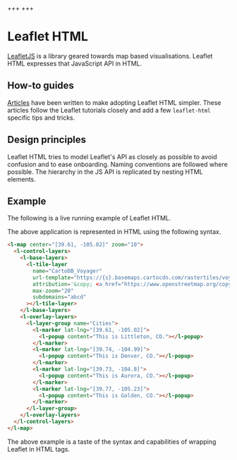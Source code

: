 +++
+++
# Leaflet HTML

[LeafletJS](https://leafletjs.com/) is a library geared towards map based visualisations.
Leaflet HTML expresses that JavaScript API in HTML.

## How-to guides

[Articles](/articles) have been written to make adopting Leaflet HTML simpler.
These articles follow the Leaflet tutorials closely and add a few `leaflet-html` specific
tips and tricks.

## Design principles

Leaflet HTML tries to model Leaflet's API as closely as possible to avoid confusion and to ease onboarding.
Naming conventions are followed where possible.
The hierarchy in the JS API is replicated by nesting HTML elements.

## Example

The following is a live running example of Leaflet HTML.

<l-map center="[39.61, -105.02]" zoom="10">
  <l-control-layers>
    <l-base-layers>
      <l-tile-layer
        name="CartoDB_Voyager"
        url-template="https://{s}.basemaps.cartocdn.com/rastertiles/voyager/{z}/{x}/{y}{r}.png"
        attribution='&copy; <a href="https://www.openstreetmap.org/copyright">OpenStreetMap</a> contributors &copy; <a href="https://carto.com/attributions">CARTO</a>'
        max-zoom="20"
        subdomains="abcd"
        show
      ></l-tile-layer>
    </l-base-layers>
    <l-overlay-layers>
      <l-layer-group name="Cities">
        <l-marker lat-lng="[39.61, -105.02]">
          <l-popup content="This is Littleton, CO."></l-popup>
        </l-marker>
        <l-marker lat-lng="[39.74, -104.99]">
          <l-popup content="This is Denver, CO."></l-popup>
        </l-marker>
        <l-marker lat-lng="[39.73, -104.8]">
          <l-popup content="This is Aurora, CO."></l-popup>
        </l-marker>
        <l-marker lat-lng="[39.77, -105.23]">
          <l-popup content="This is Golden, CO."></l-popup>
        </l-marker>
      </l-layer-group>
    </l-overlay-layers>
  </l-control-layers>
</l-map>

The above application is represented in HTML using the following syntax.

```html
<l-map center="[39.61, -105.02]" zoom="10">
  <l-control-layers>
    <l-base-layers>
      <l-tile-layer
        name="CartoDB_Voyager"
        url-template="https://{s}.basemaps.cartocdn.com/rastertiles/voyager/{z}/{x}/{y}{r}.png"
        attribution='&copy; <a href="https://www.openstreetmap.org/copyright">OpenStreetMap</a> contributors &copy; <a href="https://carto.com/attributions">CARTO</a>'
        max-zoom="20"
        subdomains="abcd"
      ></l-tile-layer>
    </l-base-layers>
    <l-overlay-layers>
      <l-layer-group name="Cities">
        <l-marker lat-lng="[39.61, -105.02]">
          <l-popup content="This is Littleton, CO."></l-popup>
        </l-marker>
        <l-marker lat-lng="[39.74, -104.99]">
          <l-popup content="This is Denver, CO."></l-popup>
        </l-marker>
        <l-marker lat-lng="[39.73, -104.8]">
          <l-popup content="This is Aurora, CO."></l-popup>
        </l-marker>
        <l-marker lat-lng="[39.77, -105.23]">
          <l-popup content="This is Golden, CO."></l-popup>
        </l-marker>
      </l-layer-group>
    </l-overlay-layers>
  </l-control-layers>
</l-map>
```

The above example is a taste of the syntax and capabilities of wrapping Leaflet in HTML tags.
